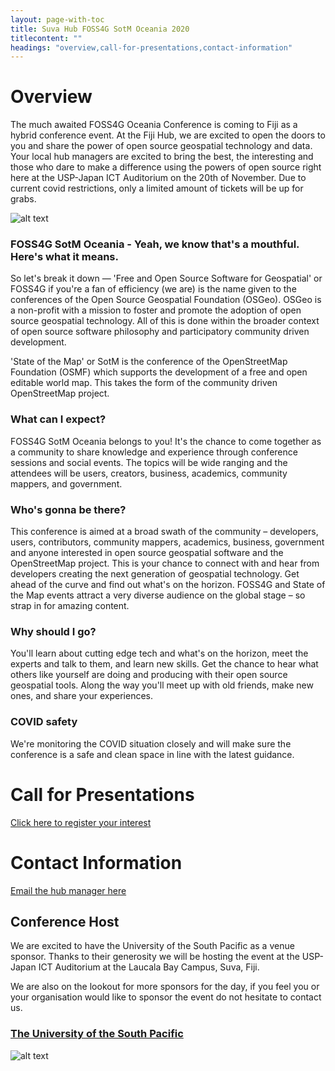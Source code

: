 ```yaml
---
layout: page-with-toc
title: Suva Hub FOSS4G SotM Oceania 2020
titlecontent: ""
headings: "overview,call-for-presentations,contact-information"
---
```



# Overview

The much awaited FOSS4G Oceania Conference is coming to Fiji as a hybrid conference event. At the Fiji Hub,
    we are excited to open the doors to you and share the power of open source geospatial technology and data. 
    Your local hub managers are excited to bring the best, the interesting and those who dare to make a difference 
    using the powers of open source right here at the USP-Japan ICT Auditorium on the 20th of November. Due to current
    covid restrictions, only a limited amount of tickets will be up for grabs.
    
![alt text](https://github.com/nemaiakoto/foss4g-sotm-oceania-2020/blob/master/img/fiji%20hub%20pp.png "Fiji Hub Map")

### FOSS4G SotM Oceania - Yeah, we know that's a mouthful. Here's what it means.

So let's break it down — 'Free and Open Source Software for Geospatial' or FOSS4G if you're a fan of
    efficiency (we are) is the name given to the conferences of the Open Source Geospatial Foundation (OSGeo).
    OSGeo is a non-profit with a mission to foster and promote the adoption of open source geospatial
    technology. All of this is done within the broader context of open source software philosophy and
    participatory community driven development.
    
'State of the Map' or SotM is the conference of the OpenStreetMap Foundation (OSMF) which supports the
    development of a free and open editable world map. This takes the form of the community driven OpenStreetMap
    project.
    
### What can I expect?
FOSS4G SotM Oceania belongs to you! It's the chance to come together as a community to share
    knowledge and experience through conference sessions and social events.
    The topics will be wide ranging and the attendees will be users, creators, business, academics, community
    mappers, and government.
    
### Who's gonna be there?
This conference is aimed at a broad swath of the community – developers, users, contributors, community mappers,
    academics, business, government and anyone interested in open source geospatial software and the OpenStreetMap
    project.
This is your chance to connect with and hear from developers creating the next generation of geospatial
    technology. Get ahead of the curve and find out what's on the horizon. FOSS4G and State of the Map events attract
    a very diverse audience on the global stage – so strap in for amazing content.
    
### Why should I go?
You'll learn about cutting edge tech and what's on the horizon, meet the experts and talk to them, and learn new
    skills. Get the chance to hear what others like yourself are doing and producing with their open source
    geospatial tools. Along the way you'll meet up with old friends, make new ones, and share your experiences.
    
### COVID safety
<p>We're monitoring the COVID situation closely and will make sure the conference is a safe and clean space in line
    with the latest guidance.</p>
    
# Call for Presentations

[Click here to register your interest](https://docs.google.com/forms/d/e/1FAIpQLSd8aZjlZvP5ArubK0DkcIfEUIZnyxZLy1pNFS0p4YafKSo4LA/viewform)

# Contact Information

[Email the hub manager here](mailto:carrol.mchan@gmail.com)


## Conference Host
We are excited to have the University of the South Pacific as a venue sponsor. Thanks to their generosity we will be hosting
    the event at the USP-Japan ICT Auditorium at the Laucala Bay Campus, Suva, Fiji. 

We are also on the lookout for more sponsors for the day, if you feel you or your organisation would like to sponsor the 
    event do not hesitate to contact us.

### [The University of the South Pacific](https://www.usp.ac.fj)

![alt text](https://www.usp.ac.fj/fileadmin/main_uni_template/newwebsite/HomePage-New/Images/Logo.jpg)

